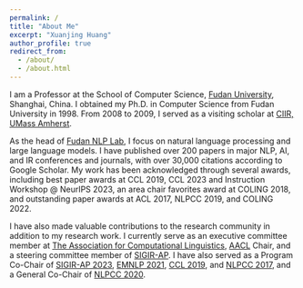 ```yaml
---
permalink: /
title: "About Me"
excerpt: "Xuanjing Huang"
author_profile: true
redirect_from: 
  - /about/
  - /about.html
---
```

I am a Professor at the School of Computer Science, [Fudan University](http://www.fudan.edu.cn/en/), Shanghai, China. I obtained my Ph.D. in Computer Science from Fudan University in 1998. From 2008 to 2009, I served as a visiting scholar at [CIIR, UMass Amherst](https://ciir.cs.umass.edu/).

As the head of [Fudan NLP Lab](https://nlp.fudan.edu.cn/nlpen/main.htm), I focus on natural language processing and large language models. I have published over 200 papers in major NLP, AI, and IR conferences and journals, with over 30,000 citations according to Google Scholar. My work has been acknowledged through several awards, including best paper awards at CCL 2019, CCL 2023 and Instruction Workshop @ NeurIPS 2023, an area chair favorites award at COLING 2018, and outstanding paper awards at ACL 2017, NLPCC 2019, and COLING 2022.

I have also made valuable contributions to the research community in addition to my research work. I currently serve as an executive committee member at [The Association for Computational Linguistics](https://www.aclweb.org/portal/about), [AACL](https://aaclnet.org/about/index.html) Chair, and a steering committee member of [SIGIR-AP](http://www.sigir-ap.org/). I have also served as a Program Co-Chair of [SIGIR-AP 2023](http://www.sigir-ap.org/sigir-ap-2023/), [EMNLP 2021](http://2021.emnlp.org), [CCL 2019](http://www.cips-cl.org/static/CCL2019/en/index.html), and [NLPCC 2017](http://tcci.ccf.org.cn/conference/2017/index.php), and a General Co-Chair of [NLPCC 2020](http://tcci.ccf.org.cn/conference/2020/).
